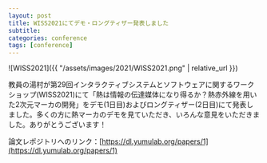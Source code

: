 ```yaml
---
layout: post
title: WISS2021にてデモ・ロングティザー発表しました
subtitle: 
categories: conference
tags: [conference]
---
```

![WISS2021]({{ "/assets/images/2021/WISS2021.png" | relative_url }})

教員の湯村が第29回インタラクティブシステムとソフトウェアに関するワークショップ(WISS2021)にて「熱は情報の伝達媒体になり得るか？熱赤外線を用いた2次元マーカの開発」をデモ(1日目)およびロングティザー(2日目)にて発表しました。多くの方に熱マーカのデモを見ていただき、いろんな意見をいただきました。ありがとうございます！ 

論文レポジトリへのリンク：[https://dl.yumulab.org/papers/1](https://dl.yumulab.org/papers/1)